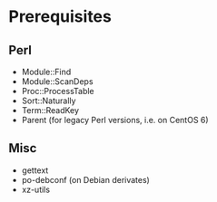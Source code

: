 Prerequisites
=============

Perl
----

- Module::Find
- Module::ScanDeps
- Proc::ProcessTable
- Sort::Naturally
- Term::ReadKey
- Parent (for legacy Perl versions, i.e. on CentOS 6)

Misc
----

- gettext
- po-debconf (on Debian derivates)
- xz-utils
